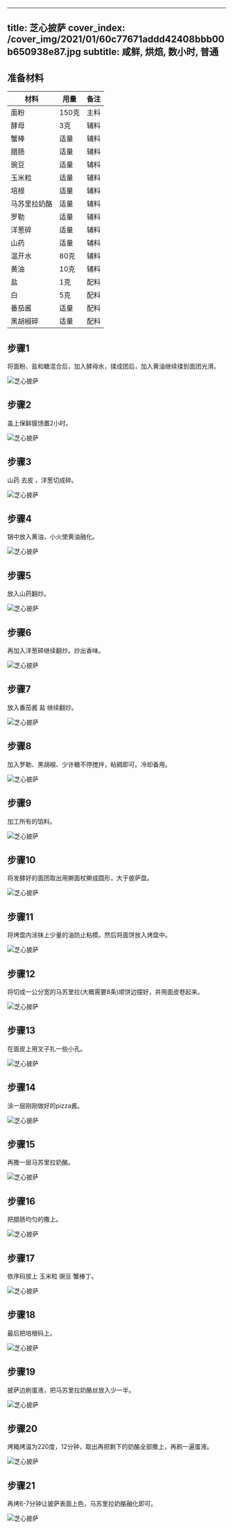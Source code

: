 
---
title: 芝心披萨
cover_index: /cover_img/2021/01/60c77671addd42408bbb00b650938e87.jpg
subtitle: 咸鲜, 烘焙, 数小时, 普通
---

## 准备材料

| 材料     | 用量 | 备注|
| ------- | ----- | --- |
| 面粉 | 150克| 主料 |
| 酵母 | 3克| 辅料 |
| 蟹棒 | 适量| 辅料 |
| 腊肠 | 适量| 辅料 |
| 豌豆 | 适量| 辅料 |
| 玉米粒 | 适量| 辅料 |
| 培根 | 适量| 辅料 |
| 马苏里拉奶酪 | 适量| 辅料 |
| 罗勒 | 适量| 辅料 |
| 洋葱碎 | 适量| 辅料 |
| 山药 | 适量| 辅料 |
| 温开水 | 80克| 辅料 |
| 黄油 | 10克| 辅料 |
| 盐 | 1克| 配料 |
| 白 | 5克| 配料 |
| 番茄酱 | 适量| 配料 |
| 黑胡椒碎 | 适量| 配料 |

## 步骤1

将面粉、盐和糖混合后，加入酵母水，揉成团后，加入黄油继续揉到面团光滑。

![芝心披萨](https://i8.meishichina.com/attachment/recipe/201010/201010081647512.jpg?x-oss-process=style/p320) 

## 步骤2

盖上保鲜膜饧置2小时。

![芝心披萨](https://i8.meishichina.com/attachment/recipe/201010/201010081648129.jpg?x-oss-process=style/p320) 

## 步骤3

山药 去皮 ，洋葱切成碎。

![芝心披萨](https://i8.meishichina.com/attachment/recipe/201010/201010081648211.jpg?x-oss-process=style/p320) 

## 步骤4

锅中放入黄油，小火使黄油融化。

![芝心披萨](https://i8.meishichina.com/attachment/recipe/201010/201010081648297.jpg?x-oss-process=style/p320) 

## 步骤5

放入山药翻炒。

![芝心披萨](https://i8.meishichina.com/attachment/recipe/201010/201010081648358.jpg?x-oss-process=style/p320) 

## 步骤6

再加入洋葱碎继续翻炒。炒出香味。

![芝心披萨](https://i8.meishichina.com/attachment/recipe/201010/201010081648467.jpg?x-oss-process=style/p320) 

## 步骤7

放入番茄酱 盐 继续翻炒。

![芝心披萨](https://i8.meishichina.com/attachment/recipe/201010/201010081649000.jpg?x-oss-process=style/p320) 

## 步骤8

加入罗勒、黑胡椒、少许糖不停搅拌，粘稠即可。冷却备用。

![芝心披萨](https://i8.meishichina.com/attachment/recipe/201010/201010081649368.jpg?x-oss-process=style/p320) 

## 步骤9

加工所有的馅料。

![芝心披萨](https://i8.meishichina.com/attachment/recipe/201010/201010081649467.jpg?x-oss-process=style/p320) 

## 步骤10

将发酵好的面团取出用擀面杖擀成圆形，大于披萨盘。

![芝心披萨](https://i8.meishichina.com/attachment/recipe/201010/201010081649588.jpg?x-oss-process=style/p320) 

## 步骤11

将烤盘内涂抹上少量的油防止粘模。然后将面饼放入烤盘中。

![芝心披萨](https://i8.meishichina.com/attachment/recipe/201010/201010081650095.jpg?x-oss-process=style/p320) 

## 步骤12

将切成一公分宽的马苏里拉(大概需要8条)顺饼边摆好，并用面皮卷起来。

![芝心披萨](https://i8.meishichina.com/attachment/recipe/201010/201010081650220.jpg?x-oss-process=style/p320) 

## 步骤13

在面皮上用叉子扎一些小孔。

![芝心披萨](https://i8.meishichina.com/attachment/recipe/201010/201010081650314.jpg?x-oss-process=style/p320) 

## 步骤14

涂一层刚刚做好的pizza酱。

![芝心披萨](https://i8.meishichina.com/attachment/recipe/201010/201010081650431.jpg?x-oss-process=style/p320) 

## 步骤15

再撒一层马苏里拉奶酪。

![芝心披萨](https://i8.meishichina.com/attachment/recipe/201010/201010081650521.jpg?x-oss-process=style/p320) 

## 步骤16

把腊肠均匀的撒上。

![芝心披萨](https://i8.meishichina.com/attachment/recipe/201010/201010081651079.jpg?x-oss-process=style/p320) 

## 步骤17

依序码放上 玉米粒 豌豆 蟹棒丁。

![芝心披萨](https://i8.meishichina.com/attachment/recipe/201010/201010081651166.jpg?x-oss-process=style/p320) 

## 步骤18

最后把培根码上。

![芝心披萨](https://i8.meishichina.com/attachment/recipe/201010/201010081651270.jpg?x-oss-process=style/p320) 

## 步骤19

披萨边刷蛋液，把马苏里拉奶酪丝放入少一半。

![芝心披萨](https://i8.meishichina.com/attachment/recipe/201010/201010081651356.jpg?x-oss-process=style/p320) 

## 步骤20

烤箱烤温为220度，12分钟，取出再把剩下的奶酪全部撒上，再刷一遍蛋液。

![芝心披萨](https://i8.meishichina.com/attachment/recipe/201010/201010081651434.jpg?x-oss-process=style/p320) 

## 步骤21

再烤6-7分钟让披萨表面上色，马苏里拉奶酪融化即可。

![芝心披萨](https://i8.meishichina.com/attachment/recipe/201010/201010081652598.jpg?x-oss-process=style/p320) 

